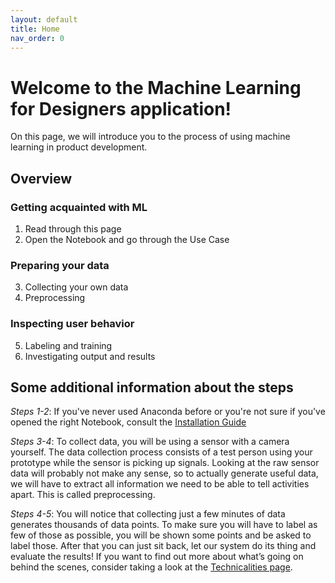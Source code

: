 ```yaml
---
layout: default
title: Home
nav_order: 0
---
```


# Welcome to the Machine Learning for Designers application! 

On this page, we will introduce you to the process of using machine learning in product development.

## Overview
### Getting acquainted with ML
1. Read through this page 
2. Open the Notebook and go through the Use Case
### Preparing your data
3. Collecting your own data
4. Preprocessing
### Inspecting user behavior
5. Labeling and training
6. Investigating output and results

## Some additional information about the steps
_Steps 1-2_: If you've never used Anaconda before or you're not sure if you've opened the right Notebook, consult the [Installation Guide](https://datacentricdesign.github.io/iot-ml-design-kit/guide/installation_guide.html)

_Steps 3-4_: To collect data, you will be using a sensor with a camera yourself. The data collection process consists of a test person using your prototype while the sensor is picking up signals. Looking at the raw sensor data will probably not make any sense, so to actually generate useful data, we will have to extract all information we need to be able to tell activities apart. This is called preprocessing. 

_Steps 4-5_: You will notice that collecting just a few minutes of data generates thousands of data points. To make sure you will have to label as few of those as possible, you will be shown some points and be asked to label those. After that you can just sit back, let our system do its thing and evaluate the results! If you want to find out more about what’s going on behind the scenes, consider taking a look at the [Technicalities page](https://datacentricdesign.github.io/iot-ml-design-kit/other_documents/technicalities/). 


